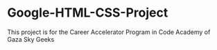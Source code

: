 # Google-HTML-CSS-Project
This project is for the Career Accelerator Program in Code Academy of Gaza Sky Geeks 
